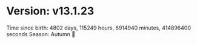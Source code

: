# Version: v13.1.23
Time since birth: 4802 days, 115249 hours, 6914940 minutes, 414896400 seconds
Season: Autumn 🍁
